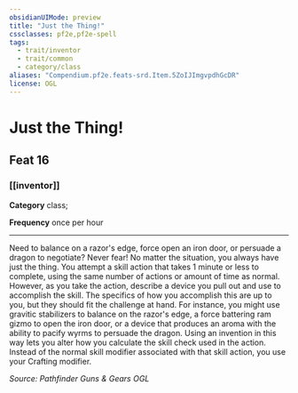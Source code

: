 ```yaml
---
obsidianUIMode: preview
title: "Just the Thing!"
cssclasses: pf2e,pf2e-spell
tags:
  - trait/inventor
  - trait/common
  - category/class
aliases: "Compendium.pf2e.feats-srd.Item.5ZoIJImgvpdhGcDR"
license: OGL
---
```

# Just the Thing!
## Feat 16
### [[inventor]]

**Category** class; 




**Frequency** once per hour

* * *

Need to balance on a razor's edge, force open an iron door, or persuade a dragon to negotiate? Never fear! No matter the situation, you always have just the thing. You attempt a skill action that takes 1 minute or less to complete, using the same number of actions or amount of time as normal. However, as you take the action, describe a device you pull out and use to accomplish the skill. The specifics of how you accomplish this are up to you, but they should fit the challenge at hand. For instance, you might use gravitic stabilizers to balance on the razor's edge, a force battering ram gizmo to open the iron door, or a device that produces an aroma with the ability to pacify wyrms to persuade the dragon. Using an invention in this way lets you alter how you calculate the skill check used in the action. Instead of the normal skill modifier associated with that skill action, you use your Crafting modifier.

*Source: Pathfinder Guns & Gears*
*OGL*
